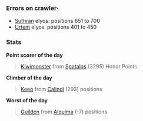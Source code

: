 ### Errors on crawler·
- [Suthran](/#/ranking/Suthran) elyos: positions 651 to 700
- [Urtem](/#/ranking/Urtem) elyos: positions 401 to 450


### Stats

**Point scorer of the day**
>[Kiwimonster](/#/character/Spatalos/1218691) from [Spatalos](/#/ranking/Spatalos)  (3295) Honor Points


**Climber of the day**
>[Keeo](/#/character/Calindi/530184) from [Calindi](/#/ranking/Calindi)  (293) positions


**Worst of the day**
>[Guilden](/#/character/Alquima/556464) from [Alquima](/#/ranking/Alquima)  (-7) positions


